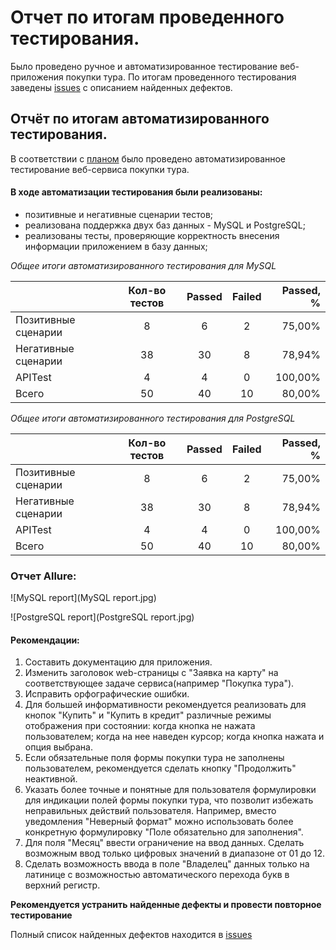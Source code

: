 # Отчет по итогам проведенного тестирования.
Было проведено ручное и автоматизированное тестирование веб-приложения покупки тура.
По итогам проведенного тестирования заведены [issues](https://github.com/Andrey-Shelikhanov/Diploma.QA.Engineer/issues) с описанием найденных дефектов.

## Отчёт по итогам автоматизированного тестирования.

В соответствии с [планом](https://github.com/Andrey-Shelikhanov/Diploma.QA.Engineer/blob/main/documentation/Plan.md) было проведено автоматизированное тестирование веб-сервиса покупки тура.

#### В ходе автоматизации тестирования были реализованы:
- позитивные и негативные сценарии тестов;
- реализована поддержка двух баз данных - MySQL и PostgreSQL;
- реализованы тесты, проверяющие корректность внесения информации приложением в базу данных;

*Общее итоги автоматизированного тестирования для MySQL*


|                     | Кол-во тестов | Passed | Failed | Passed, % |
|:--------------------|:-------------:|:------:|:------:|----------:|
| Позитивные сценарии |       8       |   6    |   2    |    75,00% |
| Негативные сценарии |      38       |   30   |   8    |    78,94% |
| APITest             |       4       |   4    |   0    |   100,00% |
| Всего               |      50       |   40   |   10   |    80,00% |


*Общее итоги автоматизированного тестирования для PostgreSQL*


|                     | Кол-во тестов | Passed | Failed | Passed, % |
|:--------------------|:-------------:|:------:|:------:|----------:|
| Позитивные сценарии |       8       |   6    |   2    |    75,00% |
| Негативные сценарии |      38       |   30   |   8    |    78,94% |
| APITest             |       4       |   4    |   0    |   100,00% |
| Всего               |      50       |   40   |   10   |    80,00% |

### Отчет Allure:
![MySQL report](MySQL report.jpg)


![PostgreSQL report](PostgreSQL report.jpg)

#### Рекомендации:
1. Составить документацию для приложения.
2. Изменить заголовок web-страницы с "Заявка на карту" на соответствующее задаче сервиса(например "Покупка тура").
3. Исправить орфографические ошибки.
4. Для большей информативности рекомендуется реализовать для кнопок "Купить" и "Купить в кредит" различные режимы отображения при состоянии: когда кнопка не нажата пользователем; когда на нее наведен курсор; когда кнопка нажата и опция выбрана.
5. Если обязательные поля формы покупки тура не заполнены пользователем, рекомендуется сделать кнопку "Продолжить" неактивной.
6. Указать более точные и понятные для пользователя формулировки для индикации полей формы покупки тура, что позволит избежать неправильных действий пользователя. Например, вместо уведомления "Неверный формат" можно использовать более конкретную формулировку "Поле обязательно для заполнения".
7. Для поля "Месяц" ввести ограничение на ввод данных. Сделать возможным ввод только цифровых значений в диапазоне от 01 до 12.
8. Сделать возможность ввода в поле "Владелец" данных только на латинице с возможностью автоматического перехода букв в верхний регистр.

**Рекомендуется устранить найденные дефекты и провести повторное тестирование**

Полный список найденных дефектов находится в [issues](https://github.com/Andrey-Shelikhanov/Diploma.QA.Engineer/issues)

